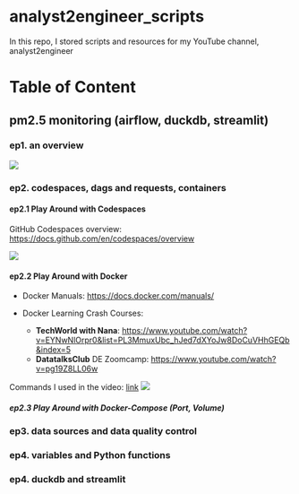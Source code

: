 # analyst2engineer_scripts
In this repo, I stored scripts and resources for my YouTube channel, analyst2engineer

# Table of Content
## pm2.5 monitoring (airflow, duckdb, streamlit)
### ep1. an overview

[![](https://img.youtube.com/vi/feROfXJrvJk/0.jpg)](https://www.youtube.com/watch?v=feROfXJrvJk)
### ep2. codespaces, dags and requests, containers
#### ep2.1 Play Around with Codespaces 

GitHub Codespaces overview: https://docs.github.com/en/codespaces/overview

[![](https://img.youtube.com/vi/tqQYDnE6fcE/0.jpg)](https://www.youtube.com/watch?v=tqQYDnE6fcE)

#### ep2.2 Play Around with Docker 

- Docker Manuals: https://docs.docker.com/manuals/

- Docker Learning Crash Courses: 
  - **TechWorld with Nana**: https://www.youtube.com/watch?v=EYNwNlOrpr0&list=PL3MmuxUbc_hJed7dXYoJw8DoCuVHhGEQb&index=5
  - **DatatalksClub** DE Zoomcamp: https://www.youtube.com/watch?v=pg19Z8LL06w

Commands I used in the video: [link](https://github.com/xiangivyli/analyst2engineer_scripts/blob/main/ep2.2.%20Play%20Around%20with%20Docker%20and%20Docker-Compose.md)
[![](https://img.youtube.com/vi/Vg7RmpLOq14/0.jpg)](https://www.youtube.com/watch?v=Vg7RmpLOq14)

##### ep2.3 Play Around with Docker-Compose (Port, Volume)
### ep3. data sources and data quality control
### ep4. variables and Python functions
### ep4. duckdb and streamlit

